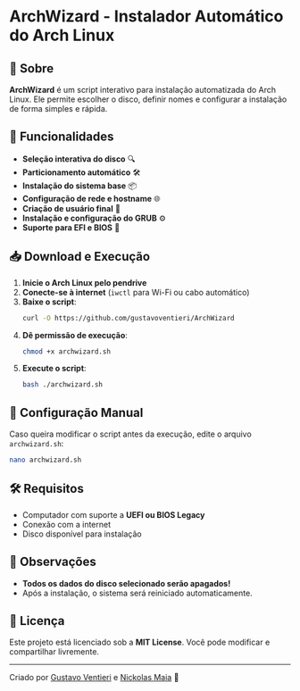 # ArchWizard - Instalador Automático do Arch Linux

## 📜 Sobre

**ArchWizard** é um script interativo para instalação automatizada do Arch Linux. Ele permite escolher o disco, definir nomes e configurar a instalação de forma simples e rápida.

## 🚀 Funcionalidades

- **Seleção interativa do disco** 🔍
- **Particionamento automático** 🛠️
- **Instalação do sistema base** 📦
- **Configuração de rede e hostname** 🌐
- **Criação de usuário final** 👤
- **Instalação e configuração do GRUB** ⚙️
- **Suporte para EFI e BIOS** 💾

## 📥 Download e Execução

1. **Inicie o Arch Linux pelo pendrive**
2. **Conecte-se à internet** (`iwctl` para Wi-Fi ou cabo automático)
3. **Baixe o script**:
   ```bash
   curl -O https://github.com/gustavoventieri/ArchWizard
   ```
4. **Dê permissão de execução**:
   ```bash
   chmod +x archwizard.sh
   ```
5. **Execute o script**:
   ```bash
   bash ./archwizard.sh
   ```

## 🔧 Configuração Manual

Caso queira modificar o script antes da execução, edite o arquivo `archwizard.sh`:

```bash
nano archwizard.sh
```

## 🛠️ Requisitos

- Computador com suporte a **UEFI ou BIOS Legacy**
- Conexão com a internet
- Disco disponível para instalação

## 📌 Observações

- **Todos os dados do disco selecionado serão apagados!**
- Após a instalação, o sistema será reiniciado automaticamente.

## 📜 Licença

Este projeto está licenciado sob a **MIT License**. Você pode modificar e compartilhar livremente.

---

Criado por [Gustavo Ventieri](https://github.com/gustavoventieri) e [Nickolas Maia](https://github.com/nickolss) 🚀

